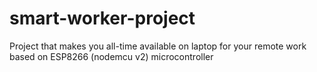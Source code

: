 # smart-worker-project
Project that makes you all-time available on laptop for your remote work based on ESP8266 (nodemcu v2) microcontroller
